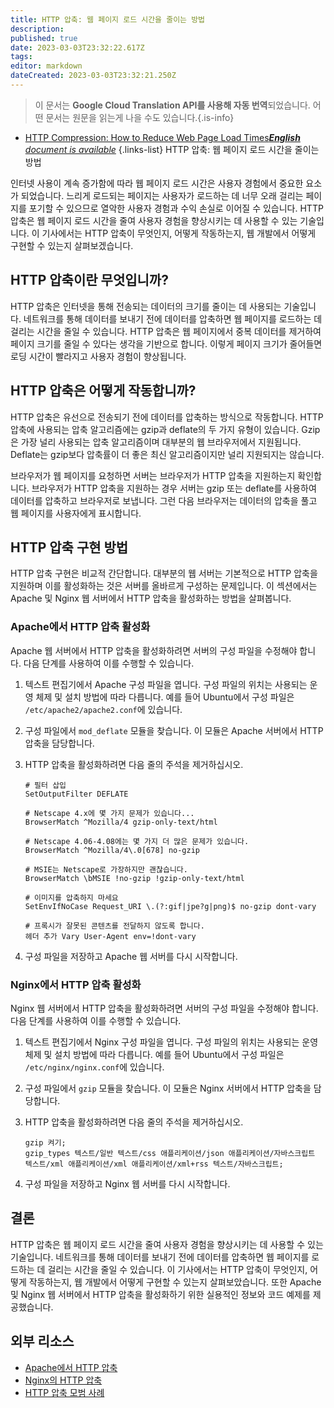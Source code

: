 ```yaml
---
title: HTTP 압축: 웹 페이지 로드 시간을 줄이는 방법
description: 
published: true
date: 2023-03-03T23:32:22.617Z
tags: 
editor: markdown
dateCreated: 2023-03-03T23:32:21.250Z
---
```


> 이 문서는 **Google Cloud Translation API를 사용해 자동 번역**되었습니다.
어떤 문서는 원문을 읽는게 나을 수도 있습니다.{.is-info}



- [HTTP Compression: How to Reduce Web Page Load Times***English** document is available*](/en/Knowledge-base/Network/http-compression-how-to-reduce-web-page-load-times)
{.links-list}
HTTP 압축: 웹 페이지 로드 시간을 줄이는 방법

인터넷 사용이 계속 증가함에 따라 웹 페이지 로드 시간은 사용자 경험에서 중요한 요소가 되었습니다. 느리게 로드되는 페이지는 사용자가 로드하는 데 너무 오래 걸리는 페이지를 포기할 수 있으므로 열악한 사용자 경험과 수익 손실로 이어질 수 있습니다. HTTP 압축은 웹 페이지 로드 시간을 줄여 사용자 경험을 향상시키는 데 사용할 수 있는 기술입니다. 이 기사에서는 HTTP 압축이 무엇인지, 어떻게 작동하는지, 웹 개발에서 어떻게 구현할 수 있는지 살펴보겠습니다.

## HTTP 압축이란 무엇입니까?

HTTP 압축은 인터넷을 통해 전송되는 데이터의 크기를 줄이는 데 사용되는 기술입니다. 네트워크를 통해 데이터를 보내기 전에 데이터를 압축하면 웹 페이지를 로드하는 데 걸리는 시간을 줄일 수 있습니다. HTTP 압축은 웹 페이지에서 중복 데이터를 제거하여 페이지 크기를 줄일 수 있다는 생각을 기반으로 합니다. 이렇게 페이지 크기가 줄어들면 로딩 시간이 빨라지고 사용자 경험이 향상됩니다.

## HTTP 압축은 어떻게 작동합니까?

HTTP 압축은 유선으로 전송되기 전에 데이터를 압축하는 방식으로 작동합니다. HTTP 압축에 사용되는 압축 알고리즘에는 gzip과 deflate의 두 가지 유형이 있습니다. Gzip은 가장 널리 사용되는 압축 알고리즘이며 대부분의 웹 브라우저에서 지원됩니다. Deflate는 gzip보다 압축률이 더 좋은 최신 알고리즘이지만 널리 지원되지는 않습니다.

브라우저가 웹 페이지를 요청하면 서버는 브라우저가 HTTP 압축을 지원하는지 확인합니다. 브라우저가 HTTP 압축을 지원하는 경우 서버는 gzip 또는 deflate를 사용하여 데이터를 압축하고 브라우저로 보냅니다. 그런 다음 브라우저는 데이터의 압축을 풀고 웹 페이지를 사용자에게 표시합니다.

## HTTP 압축 구현 방법

HTTP 압축 구현은 비교적 간단합니다. 대부분의 웹 서버는 기본적으로 HTTP 압축을 지원하며 이를 활성화하는 것은 서버를 올바르게 구성하는 문제입니다. 이 섹션에서는 Apache 및 Nginx 웹 서버에서 HTTP 압축을 활성화하는 방법을 살펴봅니다.

### Apache에서 HTTP 압축 활성화

Apache 웹 서버에서 HTTP 압축을 활성화하려면 서버의 구성 파일을 수정해야 합니다. 다음 단계를 사용하여 이를 수행할 수 있습니다.

1. 텍스트 편집기에서 Apache 구성 파일을 엽니다. 구성 파일의 위치는 사용되는 운영 체제 및 설치 방법에 따라 다릅니다. 예를 들어 Ubuntu에서 구성 파일은 `/etc/apache2/apache2.conf`에 있습니다.

2. 구성 파일에서 `mod_deflate` 모듈을 찾습니다. 이 모듈은 Apache 서버에서 HTTP 압축을 담당합니다.

3. HTTP 압축을 활성화하려면 다음 줄의 주석을 제거하십시오.

   ```
   # 필터 삽입
   SetOutputFilter DEFLATE
   
   # Netscape 4.x에 몇 가지 문제가 있습니다...
   BrowserMatch ^Mozilla/4 gzip-only-text/html
   
   # Netscape 4.06-4.08에는 몇 가지 더 많은 문제가 있습니다.
   BrowserMatch ^Mozilla/4\.0[678] no-gzip
   
   # MSIE는 Netscape로 가장하지만 괜찮습니다.
   BrowserMatch \bMSIE !no-gzip !gzip-only-text/html
   
   # 이미지를 압축하지 마세요
   SetEnvIfNoCase Request_URI \.(?:gif|jpe?g|png)$ no-gzip dont-vary
   
   # 프록시가 잘못된 콘텐츠를 전달하지 않도록 합니다.
   헤더 추가 Vary User-Agent env=!dont-vary
   ```

4. 구성 파일을 저장하고 Apache 웹 서버를 다시 시작합니다.

### Nginx에서 HTTP 압축 활성화

Nginx 웹 서버에서 HTTP 압축을 활성화하려면 서버의 구성 파일을 수정해야 합니다. 다음 단계를 사용하여 이를 수행할 수 있습니다.

1. 텍스트 편집기에서 Nginx 구성 파일을 엽니다. 구성 파일의 위치는 사용되는 운영 체제 및 설치 방법에 따라 다릅니다. 예를 들어 Ubuntu에서 구성 파일은 `/etc/nginx/nginx.conf`에 있습니다.

2. 구성 파일에서 `gzip` 모듈을 찾습니다. 이 모듈은 Nginx 서버에서 HTTP 압축을 담당합니다.

3. HTTP 압축을 활성화하려면 다음 줄의 주석을 제거하십시오.

   ```
   gzip 켜기;
   gzip_types 텍스트/일반 텍스트/css 애플리케이션/json 애플리케이션/자바스크립트 텍스트/xml 애플리케이션/xml 애플리케이션/xml+rss 텍스트/자바스크립트;
   ```

4. 구성 파일을 저장하고 Nginx 웹 서버를 다시 시작합니다.

## 결론

HTTP 압축은 웹 페이지 로드 시간을 줄여 사용자 경험을 향상시키는 데 사용할 수 있는 기술입니다. 네트워크를 통해 데이터를 보내기 전에 데이터를 압축하면 웹 페이지를 로드하는 데 걸리는 시간을 줄일 수 있습니다. 이 기사에서는 HTTP 압축이 무엇인지, 어떻게 작동하는지, 웹 개발에서 어떻게 구현할 수 있는지 살펴보았습니다. 또한 Apache 및 Nginx 웹 서버에서 HTTP 압축을 활성화하기 위한 실용적인 정보와 코드 예제를 제공했습니다.

## 외부 리소스

- [Apache에서 HTTP 압축](https://httpd.apache.org/docs/2.4/mod/mod_deflate.html)
- [Nginx의 HTTP 압축](https://www.nginx.com/blog/nginx-1-7-10-http-2-huge-pages-and-more/)
- [HTTP 압축 모범 사례](https://www.keycdn.com/blog/http-compression-best-practices/)